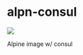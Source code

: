 # alpn-consul
[![](https://badge.imagelayers.io/qnib/alpn-consul:latest.svg)](https://imagelayers.io/?images=qnib/alpn-consul:latest 'Details')

Alpine image w/ consul
